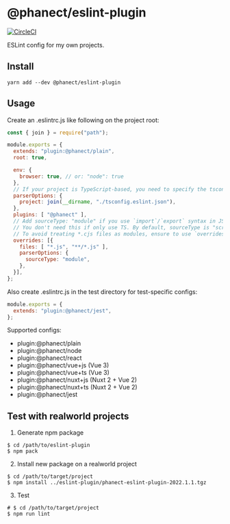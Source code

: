 @phanect/eslint-plugin
==============================================

[![CircleCI](https://circleci.com/gh/phanect/eslint-plugin.svg?style=svg)](https://circleci.com/gh/phanect/eslint-plugin)

ESLint config for my own projects.

Install
-------

```shell
yarn add --dev @phanect/eslint-plugin
```

Usage
------

Create an .eslintrc.js like following on the project root:

```javascript
const { join } = require("path");

module.exports = {
  extends: "plugin:@phanect/plain",
  root: true,

  env: {
    browser: true, // or: "node": true
  },
  // If your project is TypeScript-based, you need to specify the tsconfig.json location
  parserOptions: {
    project: join(__dirname, "./tsconfig.eslint.json"),
  },
  plugins: [ "@phanect" ],
  // Add sourceType: "module" if you use `import`/`export` syntax in JS. (e.g. JS modules, webpack)
  // You don't need this if only use TS. By default, sourceType is "script" in JS and "module" in TS.
  // To avoid treating *.cjs files as modules, ensure to use `overrides` to only apply it to *.js.
  overrides: [{
    files: [ "*.js", "**/*.js" ],
    parserOptions: {
      sourceType: "module",
    },
  }],
};
```

Also create .eslintrc.js in the test directory for test-specific configs:

```javascript
module.exports = {
  extends: "plugin:@phanect/jest",
};
```

Supported configs:

- plugin:@phanect/plain
- plugin:@phanect/node
- plugin:@phanect/react
- plugin:@phanect/vue+js (Vue 3)
- plugin:@phanect/vue+ts (Vue 3)
- plugin:@phanect/nuxt+js (Nuxt 2 + Vue 2)
- plugin:@phanect/nuxt+ts (Nuxt 2 + Vue 2)
- plugin:@phanect/jest

Test with realworld projects
----------------------------

1. Generate npm package

```shell
$ cd /path/to/eslint-plugin
$ npm pack
```

2. Install new package on a realworld project

```shell
$ cd /path/to/target/project
$ npm install ../eslint-plugin/phanect-eslint-plugin-2022.1.1.tgz
```

3. Test

```shell
# $ cd /path/to/target/project
$ npm run lint
```
